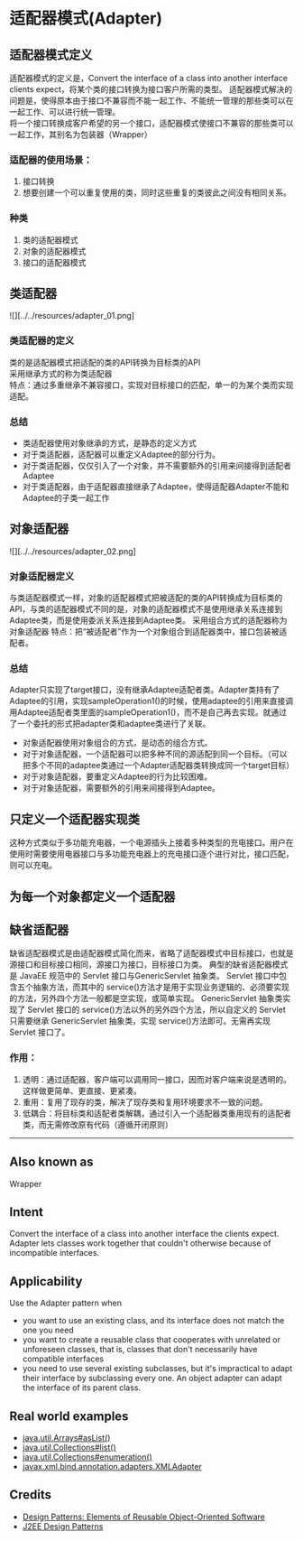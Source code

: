 # 适配器模式(Adapter)

## 适配器模式定义
适配器模式的定义是，Convert the interface of a class into another interface clients expect，将某个类的接口转换为接口客户所需的类型。
适配器模式解决的问题是，使得原本由于接口不兼容而不能一起工作、不能统一管理的那些类可以在一起工作、可以进行统一管理。  
将一个接口转换成客户希望的另一个接口，适配器模式使接口不兼容的那些类可以一起工作，其别名为包装器（Wrapper）  

### 适配器的使用场景：
1. 接口转换
2. 想要创建一个可以重复使用的类，同时这些重复的类彼此之间没有相同关系。

### 种类
1. 类的适配器模式
2. 对象的适配器模式
3. 接口的适配器模式

## 类适配器

![][../../resources/adapter_01.png]

### 类适配器的定义
类的是适配器模式把适配的类的API转换为目标类的API  
采用继承方式的称为类适配器  
特点：通过多重继承不兼容接口，实现对目标接口的匹配，单一的为某个类而实现适配。  

### 总结
+ 类适配器使用对象继承的方式，是静态的定义方式
+ 对于类适配器，适配器可以重定义Adaptee的部分行为。
+ 对于类适配器，仅仅引入了一个对象，并不需要额外的引用来间接得到适配者Adaptee
+ 对于类适配器，由于适配器直接继承了Adaptee，使得适配器Adapter不能和Adaptee的子类一起工作

## 对象适配器

![][../../resources/adapter_02.png]

### 对象适配器定义
与类适配器模式一样，对象的适配器模式把被适配的类的API转换成为目标类的API，与类的适配器模式不同的是，对象的适配器模式不是使用继承关系连接到Adaptee类，而是使用委派关系连接到Adaptee类。
采用组合方式的适配器称为对象适配器
特点：把“被适配者”作为一个对象组合到适配器类中，接口包装被适配者。

### 总结
Adapter只实现了target接口，没有继承Adaptee适配者类。Adapter类持有了Adaptee的引用，实现sampleOperation1()的时候，使用adaptee的引用来直接调用Adaptee适配者类里面的sampleOperation1()，而不是自己再去实现。就通过了一个委托的形式把adapter类和adaptee类进行了关联。

+ 对象适配器使用对象组合的方式，是动态的组合方式。
+ 对于对象适配器，一个适配器可以把多种不同的源适配到同一个目标。（可以把多个不同的adaptee类通过一个Adapter适配器类转换成同一个target目标）
+ 对于对象适配器，要重定义Adaptee的行为比较困难。
+ 对于对象适配器，需要额外的引用来间接得到Adaptee。

## 只定义一个适配器实现类
这种方式类似于多功能充电器，一个电源插头上接着多种类型的充电接口。用户在使用时需要使用电器接口与多功能充电器上的充电接口逐个进行对比，接口匹配，则可以充电。

## 为每一个对象都定义一个适配器

## 缺省适配器

缺省适配器模式是由适配器模式简化而来，省略了适配器模式中目标接口，也就是源接口和目标接口相同，源接口为接口，目标接口为类。
典型的缺省适配器模式是 JavaEE 规范中的 Servlet 接口与GenericServlet 抽象类。
Servlet 接口中包含五个抽象方法，而其中的 service()方法才是用于实现业务逻辑的、必须要实现的方法，另外四个方法一般都是空实现，或简单实现。
GenericServlet 抽象类实现了 Servlet 接口的 service()方法以外的另外四个方法，所以自定义的 Servlet 只需要继承 GenericServlet 抽象类，实现 service()方法即可。无需再实现Servlet 接口了。

### 作用：
1. 透明：通过适配器，客户端可以调用同一接口，因而对客户端来说是透明的。这样做更简单、更直接、更紧凑。
2. 重用：复用了现存的类，解决了现存类和复用环境要求不一致的问题。
3. 低耦合：将目标类和适配者类解耦，通过引入一个适配器类重用现有的适配者类，而无需修改原有代码（遵循开闭原则）













---

## Also known as
Wrapper

## Intent
Convert the interface of a class into another interface the clients
expect. Adapter lets classes work together that couldn't otherwise because of
incompatible interfaces.

## Applicability
Use the Adapter pattern when

* you want to use an existing class, and its interface does not match the one you need
* you want to create a reusable class that cooperates with unrelated or unforeseen classes, that is, classes that don't necessarily have compatible interfaces
* you need to use several existing subclasses, but it's impractical to adapt their interface by subclassing every one. An object adapter can adapt the interface of its parent class.

## Real world examples

* [java.util.Arrays#asList()](http://docs.oracle.com/javase/8/docs/api/java/util/Arrays.html#asList%28T...%29)
* [java.util.Collections#list()](https://docs.oracle.com/javase/8/docs/api/java/util/Collections.html#list-java.util.Enumeration-)
* [java.util.Collections#enumeration()](https://docs.oracle.com/javase/8/docs/api/java/util/Collections.html#enumeration-java.util.Collection-)
* [javax.xml.bind.annotation.adapters.XMLAdapter](http://docs.oracle.com/javase/8/docs/api/javax/xml/bind/annotation/adapters/XmlAdapter.html#marshal-BoundType-)

## Credits

* [Design Patterns: Elements of Reusable Object-Oriented Software](http://www.amazon.com/Design-Patterns-Elements-Reusable-Object-Oriented/dp/0201633612)
* [J2EE Design Patterns](http://www.amazon.com/J2EE-Design-Patterns-William-Crawford/dp/0596004273/ref=sr_1_2)
